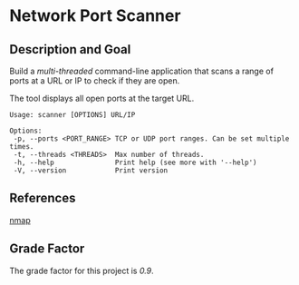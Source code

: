 # Network Port Scanner

## Description and Goal

Build a *multi-threaded* command-line application that scans a range of ports at a URL or IP to check if they are open.

The tool displays all open ports at the target URL.

```shell
Usage: scanner [OPTIONS] URL/IP

Options:
 -p, --ports <PORT_RANGE> TCP or UDP port ranges. Can be set multiple times.
 -t, --threads <THREADS>  Max number of threads.
 -h, --help               Print help (see more with '--help')
 -V, --version            Print version
```

## References

[nmap](https://nmap.org/)

## Grade Factor

The grade factor for this project is *0.9*.
